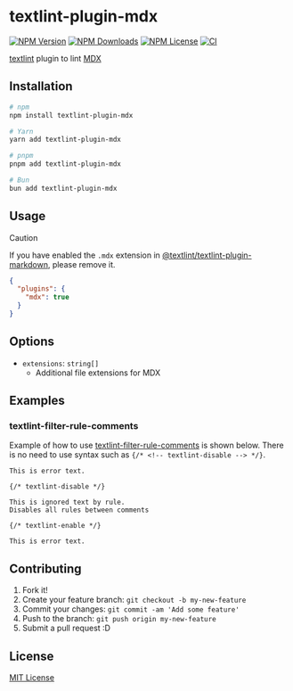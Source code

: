 # textlint-plugin-mdx

[![NPM Version](https://img.shields.io/npm/v/textlint-plugin-mdx)](https://www.npmjs.com/package/textlint-plugin-mdx?activeTab=versions)
[![NPM Downloads](https://img.shields.io/npm/d18m/textlint-plugin-mdx)](https://www.npmjs.com/package/textlint-plugin-mdx)
[![NPM License](https://img.shields.io/npm/l/textlint-plugin-mdx)](https://github.com/3w36zj6/textlint-plugin-mdx/blob/HEAD/LICENSE)
[![CI](https://github.com/3w36zj6/textlint-plugin-mdx/actions/workflows/ci.yaml/badge.svg?branch=main&event=push)](https://github.com/3w36zj6/textlint-plugin-mdx/actions/workflows/ci.yaml)

[textlint](https://github.com/textlint/textlint) plugin to lint [MDX](https://mdxjs.com/)

## Installation

```sh
# npm
npm install textlint-plugin-mdx

# Yarn
yarn add textlint-plugin-mdx

# pnpm
pnpm add textlint-plugin-mdx

# Bun
bun add textlint-plugin-mdx
```

## Usage

> [!CAUTION]
> If you have enabled the `.mdx` extension in [@textlint/textlint-plugin-markdown](https://www.npmjs.com/package/@textlint/textlint-plugin-markdown), please remove it.

```json
{
  "plugins": {
    "mdx": true
  }
}
```

## Options

- `extensions`: `string[]`
  - Additional file extensions for MDX

## Examples

### textlint-filter-rule-comments

Example of how to use [textlint-filter-rule-comments](https://www.npmjs.com/package/textlint-filter-rule-comments) is shown below. There is no need to use syntax such as `{/* <!-- textlint-disable --> */}`.

```mdx
This is error text.

{/* textlint-disable */}

This is ignored text by rule.
Disables all rules between comments

{/* textlint-enable */}

This is error text.
```

## Contributing

1. Fork it!
2. Create your feature branch: `git checkout -b my-new-feature`
3. Commit your changes: `git commit -am 'Add some feature'`
4. Push to the branch: `git push origin my-new-feature`
5. Submit a pull request :D

## License

[MIT License](LICENSE)
